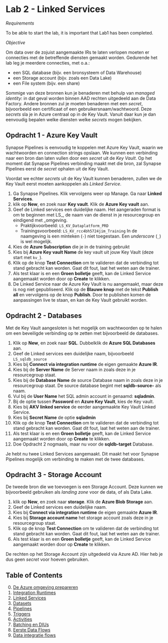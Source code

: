# Lab 2 - Linked Services

*Requirements*

To be able to start the lab, it is important that Lab1 has been completed.

*Objective*

Om data over de zojuist aangemaakte IRs te laten verlopen moeten er connecties met de betreffende diensten gemaakt worden. Gedurende het lab leg je meerdere connecties, met o.a.:

* een SQL database (bijv. een bronsysteem of Data Warehouse)
* een Storage account (bijv. zoals een Data Lake)
* een File system (bijv. een share)

Sommige van deze bronnen kun je benaderen met behulp van *managed identity*: in dat geval worden binnen AAD rechten uitgedeeld aan de Data Factory. Andere bronnen zul je moeten benaderen met een *secret*, bijvoorbeeld een certificaat of een gebruikersnaam/wachtwoord. Deze *secrets* sla je in Azure centraal op in de Key Vault. Vanuit daar kun je dan eenvoudig bepalen welke diensten welke *secrets* mogen bekijken.

## Opdracht 1 - Azure Key Vault

Synapse Pipelines is eenvoudig te koppelen met Azure Key Vault, waarin we wachtwoorden en connection strings opslaan. We kunnen een verbinding naar een bron dan laten vullen door een *secret* uit de *Key Vault*. Op het moment dat Synapse Pipelines verbinding maakt met die bron, zal Synapse Pipelines eerst de *secret* ophalen uit de Key Vault.

Voordat we echter *secrets* uit de Key Vault kunnen benaderen, zullen we de Key Vault eerst moeten aankoppelen als *Linked Service*.

1. Ga Synapse Pipelines. Klik vervolgens weer op Manage. Ga naar **Linked Services**.
2. klik op **New**, en zoek naar **Key vault**. Klik de **Azure Key vault** aan.
3. Geef de Linked services een duidelijke naam. Het aangeraden format is om te beginnen met LS_, de naam van de dienst in je resourcegroup en eindigend met _omgeving.
   * Praktijkvoorbeeld: `LS_KV_Dataplatform_PRD`
   * Trainingsvoorbeeld: `LS_KV_rcc4bh5724jim_Training`
     In de naamgeving is een minteken (`-`) niet toegestaan. Een *underscore* (`_`) is wel mogelijk.
4. Kies de **Azure Subscription** die je in de training gebruikt
5. Kies bij **Azure Key vault Name** de key vault uit jouw Key Vault (deze start met `kv_`).
6. Klik op de knop **Test Connection** om te valideren dat de verbinding tot stand gebracht kan worden. Gaat dit fout, laat het weten aan de trainer.
7. Als test klaar is en een **Groen bolletje** geeft, kan de Linked Service aangemaakt worden door op **Create** te klikken.
8. De Linked Service naar de Azure Key Vault is nu aangemaakt, maar deze is nog niet gepubliseerd. Klik op de **Blauwe knop** met de tekst **Publish all** en vervolgens op de knop **Publish**. Door te publishen komen de aanpassingen live te staan, en kan de Key Vault gebruikt worden.

## Opdracht 2 - Databases

Met de Key Vault aangesloten is het mogelijk om wachtwoorden op te halen om een beveiligde verbinding op te zetten met bijvoorbeeld de databases.

1. Klik op **New**, en zoek naar **SQL**. Dubbelklik de **Azure SQL Databases** aan.
2. Geef de Linked services een duidelijke naam, bijvoorbeeld `LS_sqldb_source`
3. Kies bij **Connect via integration runtime** de eigen gemaakte **Azure IR**.
4. Kies bij de **Server Name** de Server naam in zoals deze in je resourcegroup staat.
5. Kies bij de **Database Name** de source Database naam in zoals deze in je resourcegroup staat. De source database begint met **sqldb-source-** als naam.
6. Vul bij de **User Name** het SQL admin account in genaamd: **sqladmin**.
7. Bij de optie tussen **Password** en **Azure Key Vault**, kies de Key vault.
8. Kies bij **AKV linked service** de eerder aangemaakte Key Vault Linked Service.
9. Kies bij **Secret Name** de optie **sqladmin**
10. Klik op de knop **Test Connection** om te valideren dat de verbinding tot stand gebracht kan worden. Gaat dit fout, laat het weten aan de trainer.
11. Als test klaar is en een **Groen bolletje** geeft, kan de Linked Service aangemaakt worden door op **Create** te klikken.
12. Doe Opdracht 2 nogmaals, maar nu voor de **sqldb-target** Database.

Je hebt nu twee Linked Services aangemaakt. Dit maakt het voor Synapse Pipelines mogelijk om verbinding te maken met de twee databases.

## Opdracht 3 - Storage Account

De tweede bron die we toevoegen is een Storage Account. Deze kunnen we bijvoorbeeld gebruiken als *landing zone* voor de data, of als Data Lake.

1. klik op **New**, en zoek naar **storage**. Klik de **Azure Blob Storage** aan.
2. Geef de Linked services een duidelijke naam.
3. Kies bij **Connect via integration runtime** de eigen gemaakte **Azure IR**.
4. Kies bij **Storage account name** het storage account zoals deze in je resourcegroup staat.
5. Klik op de knop **Test Connection** om te valideren dat de verbinding tot stand gebracht kan worden. Gaat dit fout, laat het weten aan de trainer.
6. Als test klaar is en een **Groen bolletje** geeft, kan de Linked Service aangemaakt worden door op **Create** te klikken.

De rechten op het Storage Account zijn uitgedeeld via Azure AD. Hier heb je dus geen *secret* voor hoeven gebruiken.

## Table of Contents

0. [De Azure omgeving prepareren](../0Prep/LabVoorbereiding0.md)
1. [Integration Runtimes](../Lab1/LabInstructions1.md)
2. [Linked Services](../Lab2/LabInstructions2.md)
3. [Datasets](../Lab3/LabInstructions3.md)
4. [Pipelines](../Lab4/LabInstructions4.md)
5. [Triggers](../Lab5/LabInstructions5.md)
6. [Activities](../Lab6/LabInstructions6.md)
7. [Batching en DIUs](../Lab7/LabInstructions7.md)
8. [Eerste Data Flows](../Lab8/LabInstructions8.md)
9. [Data integratie flows](../Lab9/LabInstructions9.md)
